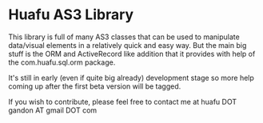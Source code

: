 Huafu AS3 Library
=============

This library is full of many AS3 classes that can be used to manipulate data/visual elements in a relatively quick and easy way.
But the main big stuff is the ORM and ActiveRecord like addition that it provides with help of the com.huafu.sql.orm package.


It's still in early (even if quite big already) development stage so more help coming up after the first beta version will be tagged.

If you wish to contribute, please feel free to contact me at huafu DOT gandon AT gmail DOT com
